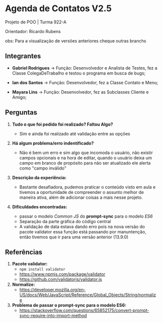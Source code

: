 # Agenda de Contatos V2.5
Projeto de POO | Turma 922-A

Orientador: Ricardo Rubens

obs: Para a visualização de versões anteriores cheque outras branchs



## Integrantes
- **Gabriel Rodrigues** -> Função: Desenvolvedor e Analista de Testes, fez a Classe ColegaDeTrabalho e testou o programa em busca de bugs;

- **Ian dos Santos** -> Função: Desenvolvedor, fez a Classe Contato e Menu;

- **Mayara Lins** -> Função: Desenvolvedor, fez as Subclasses Cliente e Amigo;



## Perguntas
1. **Tudo o que foi pedido foi realizado? Faltou Algo?**
    - Sim e ainda foi realizado até validação entre as opções 

2. **Há algum problema/erro indentificado?**
    - Não é bem um erro e sim algo que incomoda o usuário, não existir campos opcionais e na hora de editar, quando o usuário deixa um campo em branco de propósito para não ser atualizado ele alerta como "campo inválido"

3. **Descrição da experiência:**
    - Bastante desafiadora, pudemos praticar o conteúdo visto em aula e tivemos a oportunidade de compreender o assunto melhor de maneira ativa, além de adicionar coisas a mais nesse projeto.

4. **Dificuldades encontradas:**
    - passar o modelo *Common JS* do **prompt-sync** para o modelo *ES6*
    - Separação da parte gráfica do código central
    - A validação de data estava dando erro pois na nova versão do pacote validator essa função está passando por manuntenção, então tivemos que ir para uma versão anterior (13.9.0)



## Referências
1. **Pacote validator:**
    - `npm install validator`
    - https://www.npmjs.com/package/validator
    - https://github.com/validatorjs/validator.js
2. **Normalize:**
    - https://developer.mozilla.org/en-US/docs/Web/JavaScript/Reference/Global_Objects/String/normalize
3. **Problema de passar o prompt-sync para o modelo ES6:**
    - https://stackoverflow.com/questions/65852175/convert-prompt-sync-require-into-import-method